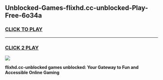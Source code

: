 
## Unblocked-Games-flixhd.cc-unblocked-Play-Free-6o34a
<h3>
<a href="https://premium76.site?title=flixhd.cc-unblocked&ref=20M">CLICK TO PLAY</a></h3>
<hr>

<h3>
<a href="https://premium76.site?title=flixhd.cc-unblocked&ref=20M">CLICK 2 PLAY</a>
  
</h3>

<a href="https://premium76.site?title=flixhd.cc-unblocked&ref=19M"><img src="https://clearcache.store/games.png"></a>


**flixhd.cc-unblocked games unblocked: Your Gateway to Fun and Accessible Online Gaming**

